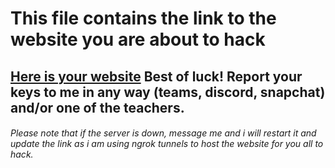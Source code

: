 # This file contains the link to the website you are about to hack
## [Here is your website](https://233a-213-67-205-26.ngrok-free.app) Best of luck! Report your keys to me in any way (teams, discord, snapchat) and/or one of the teachers.

###### Please note that if the server is down, message me and i will restart it and update the link as i am using ngrok tunnels to host the website for you all to hack.
